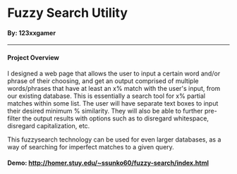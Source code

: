 # Fuzzy Search Utility
#### By: 123xxgamer

---
#### Project Overview
I designed a web page that allows the user to input a certain word and/or phrase of their choosing, and get an output comprised of multiple words/phrases that have at least an x% match with the user's input, from our existing database. This is essentially a search tool for x% partial matches within some list. The user will have separate text boxes to input their desired minimum % similarity. They will also be able to further pre-filter the output results with options such as to disregard whitespace, disregard capitalization, etc.

This fuzzysearch technology can be used for even larger databases, as a way of searching for imperfect matches to a given query.

#### Demo: http://homer.stuy.edu/~ssunko60/fuzzy-search/index.html

